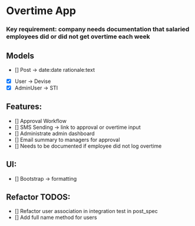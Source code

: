 # Overtime App

### Key requirement: company needs documentation that salaried employees did or did not get overtime each week

## Models

- [] Post -> date:date rationale:text
- [x] User -> Devise
- [x] AdminUser -> STI

## Features:

- [] Approval Workflow
- [] SMS Sending -> link to approval or overtime input
- [] Administrate admin dashboard
- [] Email summary to managers for approval
- [] Needs to be documented if employee did not log overtime

## UI:

- [] Bootstrap -> formatting

## Refactor TODOS:

- [] Refactor user association in integration test in post_spec
- [] Add full name method for users
